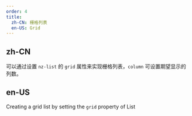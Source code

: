 ```yaml
---
order: 4
title:
  zh-CN: 栅格列表 
  en-US: Grid
---
```


## zh-CN

可以通过设置 `nz-list` 的 `grid` 属性来实现栅格列表，`column` 可设置期望显示的列数。

## en-US

Creating a grid list by setting the `grid` property of List

